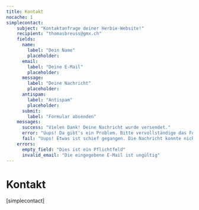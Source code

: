 ```yaml
---
title: Kontakt
nocache: 1
simplecontact:
    subject: "Kontaktanfrage deiner Herbie-Website!"
    recipient: "thomasbreuss@gmx.ch"
    fields:
      name:
        label: "Dein Name"
        placeholder:
      email:
        label: "Deine E-Mail"
        placeholder:
      message:
        label: "Deine Nachricht"
        placeholder:
      antispam:
        label: "Antispam"
        placeholder:
      submit:
        label: "Formular absenden"
    messages:
      success: "Vielen Dank! Deine Nachricht wurde versendet."
      error: "Uups! Da gibt's ein Problem. Bitte vervollständige das Formular und probier's nochmal."
      fail: "Uups! Etwas ist schief gegangen. Die Nachricht konnte nicht übermittelt werden."
    errors:
      empty_field: "Dies ist ein Pflichtfeld"
      invalid_email: "Die eingegebene E-Mail ist ungültig"      
---
```


# Kontakt

[simplecontact]
